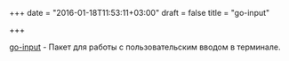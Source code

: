 +++
date = "2016-01-18T11:53:11+03:00"
draft = false
title = "go-input"

+++

<p><a href="https://github.com/tcnksm/go-input">go-input</a>&nbsp;- Пакет для работы с пользовательским вводом в терминале.</p>

